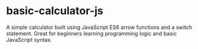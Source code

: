 # basic-calculator-js
A simple calculator built using JavaScript ES6 arrow functions and a switch statement. Great for beginners learning programming logic and basic JavaScript syntax.
